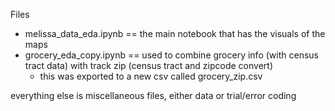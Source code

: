 Files   

* melissa_data_eda.ipynb == the main notebook that has the visuals of the maps
* grocery_eda_copy.ipynb == used to combine grocery info (with census tract data) with track zip (census tract and zipcode convert) 
    * this was exported to a new csv called grocery_zip.csv

everything else is miscellaneous files, either data or trial/error coding  